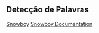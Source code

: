 ## Detecção de Palavras
[Snowboy](https://snowboy.kitt.ai/)
[Snowboy Documentation](http://docs.kitt.ai/snowboy/)
